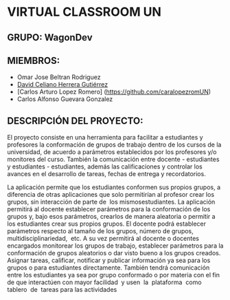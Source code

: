 # VIRTUAL CLASSROOM UN

## GRUPO: WagonDev

## MIEMBROS:
* Omar Jose Beltran Rodriguez
* [David Celiano Herrera Gutiérrez](https://dacherreragu.github.io/)
* [Carlos Arturo Lopez Romero] (https://github.com/caralopezromUN)
* Carlos Alfonso Guevara Gonzalez

## DESCRIPCIÓN DEL PROYECTO:
El proyecto consiste en una herramienta para facilitar a estudiantes y profesores la conformación de grupos de trabajo dentro de los cursos de la universidad,
de acuerdo a parámetros establecidos por los profesores y/o monitores del curso.
También la comunicación entre docente - estudiantes y estudiantes - estudiantes, además las calificaciones y controlar los avances en el desarrollo de tareas,
fechas de entrega y recordatorios.

La aplicación permite que los estudiantes conformen sus propios grupos, a diferencia de otras aplicaciones que solo permitirían al profesor crear los grupos, 
sin interacción de parte de ​ ​los​ ​mismos​ ​estudiantes. La aplicación permitirá al docente establecer parámetros para la conformación de los grupos y, bajo esos 
parámetros, crearlos de manera aleatoria o permitir a los estudiantes crear sus propios​ ​grupos.
El docente podrá establecer parámetros respecto al tamaño de los grupos, número de grupos, ​ ​multidisciplinariedad, ​ ​etc. A su vez permitirá al docente o 
docentes encargados monitorear los grupos de trabajo, establecer parámetros para la conformación de grupos aleatorios o dar visto bueno a los grupos creados.
Asignar tareas, calificar, notificar y publicar información ya sea para los grupos o para estudiantes directamente. También tendrá comunicación entre los 
estudiantes ya sea por grupo conformado o por materia con el fin de que interactúen con mayor​ ​facilidad ​ ​y​ ​usen ​ ​la ​ ​plataforma ​ ​como ​ ​tablero ​ ​de ​ ​tareas​ ​para
las​ ​actividades
